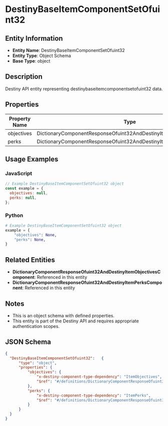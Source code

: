 # DestinyBaseItemComponentSetOfuint32

## Entity Information
- **Entity Name**: DestinyBaseItemComponentSetOfuint32
- **Entity Type**: Object Schema
- **Base Type**: object

## Description
Destiny API entity representing destinybaseitemcomponentsetofuint32 data.

## Properties

| Property Name | Type | Description | Required |
|---------------|------|-------------|----------|
| objectives | DictionaryComponentResponseOfuint32AndDestinyItemObjectivesComponent |  | No |
| perks | DictionaryComponentResponseOfuint32AndDestinyItemPerksComponent |  | No |

## Usage Examples

### JavaScript
```javascript
// Example DestinyBaseItemComponentSetOfuint32 object
const example = {
  objectives: null,
  perks: null,
};
```

### Python
```python
# Example DestinyBaseItemComponentSetOfuint32 object
example = {
    "objectives": None,
    "perks": None,
}
```

## Related Entities
- **DictionaryComponentResponseOfuint32AndDestinyItemObjectivesComponent**: Referenced in this entity
- **DictionaryComponentResponseOfuint32AndDestinyItemPerksComponent**: Referenced in this entity

## Notes
- This is an object schema with defined properties.
- This entity is part of the Destiny API and requires appropriate authentication scopes.

## JSON Schema
```json
{
  "DestinyBaseItemComponentSetOfuint32":   {
      "type": "object",
      "properties": {
          "objectives": {
              "x-destiny-component-type-dependency": "ItemObjectives",
              "$ref": "#/definitions/DictionaryComponentResponseOfuint32AndDestinyItemObjectivesComponent"
          },
          "perks": {
              "x-destiny-component-type-dependency": "ItemPerks",
              "$ref": "#/definitions/DictionaryComponentResponseOfuint32AndDestinyItemPerksComponent"
          }
      }
  }
}
```
